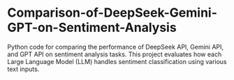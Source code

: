 # Comparison-of-DeepSeek-Gemini-GPT-on-Sentiment-Analysis
Python code for comparing the performance of DeepSeek API, Gemini API, and GPT API on sentiment analysis tasks. This project evaluates how each Large Language Model (LLM) handles sentiment classification using various text inputs.
